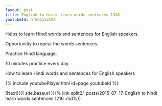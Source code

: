 ```yaml
---
layout: post
title: English to hindi learn words sentences 1338 
youtubeId: nTkO5iS2IKA
---
```

 
 
Helps to learn Hindi words and sentences for English speakers.

Opportunitiy to repeat the words sentences. 

Practice Hindi language. 
 
10 minutes practice every day. 
 
How to learn Hindi words and sentences for English speakers 
 
{% include youtubePlayer.html id=page.youtubeId %}
 
 
[Next]({{ site.baseurl }}{% link  split2/_posts/2015-07-17-English to hindi learn words sentences 1216 .md%})
 
